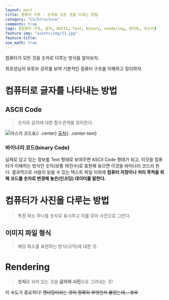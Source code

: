 ```yaml
---
layout: post
title: 컴퓨터 구조 - 숫자로 모든 것을 다루는 방법
category: "CS/Structure"
comments: true
tags: [컴퓨터 구조, 글자, ASCII, Text, binary, rendering, 렌더링, 아스키]
feature-img: "assets/img/21.jpg"
feature-title:
use_math: true
---
```


컴퓨터가 모든 것을 숫자로 다루는 방식을 알아보자.

최호성님의 유튜브 강의를 보며 기본적인 컴퓨터 구조를 이해하고 정리하자.

# 컴퓨터로 글자를 나타내는 방법

## ASCII Code

> 숫자와 글자에 대한 함수관계를 정의한다.

![아스키 코드표](https://img1.daumcdn.net/thumb/R1280x0/?scode=mtistory2&fname=http%3A%2F%2Fcfile5.uf.tistory.com%2Fimage%2F216CE84C52694FF02054D4){: .center}
[출처](https://shaeod.tistory.com/){: .center-text}

### 바이너리 코드(binary Code)

실제로 담고 있는 정보를 Text 형태로 보여주면 ASCII Code 형태가 되고, 이것을 컴퓨터가 이해하는 방식인 숫자(보통 16진수)로 표현해 놓으면 이것을 바이너리 코드라 한다.
결과적으로 사람이 읽을 수 있는 텍스트 파일 이외에 **컴퓨터 저장이나 처리 목적을 위해 코드를 숫자로 변경해 놓은(인코딩) 데이터를 말한다.**

# 컴퓨터가 사진을 다루는 방법

> 특정 화소 하나를 숫자로 표시하고 이를 모아 사진으로 그린다.

## 이미지 파일 형식

> 해당 화소를 표현하는 방식(규칙)에 대한 것.

# Rendering

> **숫자**로 되어 있는 것을 **글자와 사진**으로 그려내는 것!

이 속도가 중요하다! ~~렌더링이라는 것이 정확히 무엇인지 몰랐는데... 휴우~~
